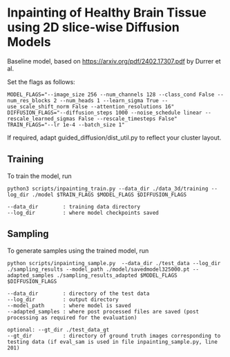 
# Inpainting of Healthy Brain Tissue using 2D slice-wise Diffusion Models

Baseline model, based on https://arxiv.org/pdf/2402.17307.pdf by Durrer et al.

Set the flags as follows:
```
MODEL_FLAGS="--image_size 256 --num_channels 128 --class_cond False --num_res_blocks 2 --num_heads 1 --learn_sigma True --use_scale_shift_norm False --attention_resolutions 16"
DIFFUSION_FLAGS="--diffusion_steps 1000 --noise_schedule linear --rescale_learned_sigmas False --rescale_timesteps False"
TRAIN_FLAGS="--lr 1e-4 --batch_size 1"

```
If required, adapt guided_diffusion/dist_util.py to reflect your cluster layout.

## Training

To train the model, run

```
python3 scripts/inpainting_train.py --data_dir ./data_3d/training --log_dir ./model $TRAIN_FLAGS $MODEL_FLAGS $DIFFUSION_FLAGS

--data_dir        : training data directory
--log_dir         : where model checkpoints saved

```

## Sampling

To generate samples using the trained model, run

```
python scripts/inpainting_sample.py  --data_dir ./test_data --log_dir ./sampling_results --model_path ./model/savedmodel325000.pt --adapted_samples ./sampling_results_adapted $MODEL_FLAGS $DIFFUSION_FLAGS

--data_dir        : directory of the test data
--log_dir         : output directory
--model_path      : where model is saved
--adapted_samples : where post processed files are saved (post processing as required for the evaluation)

optional: --gt_dir ./test_data_gt 
--gt_dir          : directory of ground truth images corresponding to testing data (if eval_sam is used in file inpainting_sample.py, line 201)
```

